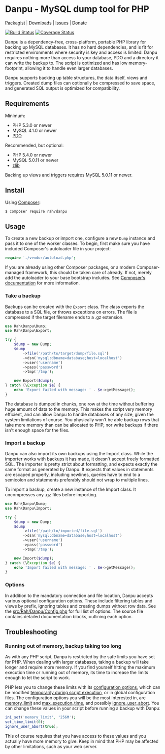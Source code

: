 Danpu - MySQL dump tool for PHP
=========

[Packagist](https://packagist.org/packages/rah/danpu) | [Downloads](https://github.com/gocom/danpu/releases) | [Issues](https://github.com/gocom/danpu/issues) | [Donate](http://rahforum.biz/donate/danpu)

[![Build Status](https://travis-ci.org/gocom/danpu.png?branch=master)](https://travis-ci.org/gocom/danpu) [![Coverage Status](https://coveralls.io/repos/gocom/danpu/badge.png)](https://coveralls.io/r/gocom/danpu)

Danpu is a dependency-free, cross-platform, portable PHP library for backing up MySQL databases. It has no hard dependencies, and is fit for restricted environments where security is key and access is limited. Danpu requires nothing more than access to your database, PDO and a directory it can write the backup to. The script is optimized and has low memory-footprint, allowing it to handle even larger databases.

Danpu supports backing up table structures, the data itself, views and triggers. Created dump files can optionally be compressed to save space, and generated SQL output is optimized for compatibility.

Requirements
---------

Minimum:

* PHP 5.3.0 or newer
* MySQL 4.1.0 or newer
* [PDO](http://php.net/pdo)

Recommended, but optional:

* PHP 5.4.0 or newer
* MySQL 5.0.11 or newer
* [zlib](http://www.php.net/manual/en/book.zlib.php)

Backing up views and triggers requires MySQL 5.0.11 or newer.

Install
---------

Using [Composer](http://getcomposer.org):

    $ composer require rah/danpu

Usage
---------

To create a new backup or import one, configure a new ```Dump``` instance and pass it to one of the worker classes. To begin, first make sure you have included Composer's autoloader file in your project:

```php
require './vendor/autoload.php';
```

If you are already using other Composer packages, or a modern Composer-managed framework, this should be taken care of already. If not, merely add the autoloader to your base bootstrap includes. See [Composer's documentation](http://getcomposer.org) for more information.

### Take a backup

Backups can be created with the ```Export``` class. The class exports the database to a SQL file, or throws exceptions on errors. The file is compressed if the target filename ends to a .gz extension.

```php
use Rah\Danpu\Dump;
use Rah\Danpu\Export;

try {
    $dump = new Dump;
    $dump
        ->file('/path/to/target/dump/file.sql')
        ->dsn('mysql:dbname=database;host=localhost')
        ->user('username')
        ->pass('password')
        ->tmp('/tmp');

    new Export($dump);
} catch (\Exception $e) {
    echo 'Export failed with message: ' . $e->getMessage();
}
```

The database is dumped in chunks, one row at the time without buffering huge amount of data to the memory. This makes the script very memory efficient, and can allow Danpu to handle databases of any size, given the system limitations of course. You physically won't be able backup rows that take more memory than can be allocated to PHP, nor write backups if there isn't enough space for the files.

### Import a backup

Danpu can also import its own backups using the Import class. While the importer works with backups it has made, it doesn't accept freely formatted SQL. The importer is pretty strict about formatting, and expects exactly the same format as generated by Danpu. It expects that values in statements are escaped properly, including newlines, queries have to end to a semicolon and statements preferably should not wrap to multiple lines.

To import a backup, create a new instance of the Import class. It uncompresses any .gz files before importing.

```php
use Rah\Danpu\Dump;
use Rah\Danpu\Import;

try {
    $dump = new Dump;
    $dump
        ->file('/path/to/imported/file.sql')
        ->dsn('mysql:dbname=database;host=localhost')
        ->user('username')
        ->pass('password')
        ->tmp('/tmp');

    new Import($dump);
} catch (\Exception $e) {
    echo 'Import failed with message: ' . $e->getMessage();
}
```

### Options

In addition to the mandatory connection and file location, Danpu accepts various optional configuration options. These include filtering tables and views by prefix, ignoring tables and creating dumps without row data. See the [src/Rah/Danpu/Config.php](https://github.com/gocom/danpu/blob/master/src/Rah/Danpu/Config.php) for full list of options. The source file contains detailed documentation blocks, outlining each option.

Troubleshooting
---------

### Running out of memory, backup taking too long

As with any PHP script, Danpu is restricted by the safe limits you have set for PHP. When dealing with larger databases, taking a backup will take longer and require more memory. If you find yourself hitting the maximum execution time or running out of memory, its time to increase the limits enough to let the script to work.

PHP lets you to change these limits with its [configuration options](http://php.net/manual/en/ini.core.php), which can be modified [temporarily during script execution](http://php.net/manual/en/function.ini-set.php), or in global configuration files. The configuration options you will be the most interested in, are [memory_limit](http://www.php.net/manual/en/ini.core.php#ini.memory-limit) and [max_execution_time](http://www.php.net/manual/en/info.configuration.php#ini.max-execution-time), and possibly [ignore_user_abort](http://php.net/manual/en/function.ignore-user-abort.php). You can change these values in your script before running a backup with Danpu:

```php
ini_set('memory_limit', '256M');
set_time_limit(0);
ignore_user_abort(true);
```

This of course requires that you have access to these values and you actually have more memory to give. Keep in mind that PHP may be affected by other limitations, such as your web server.

